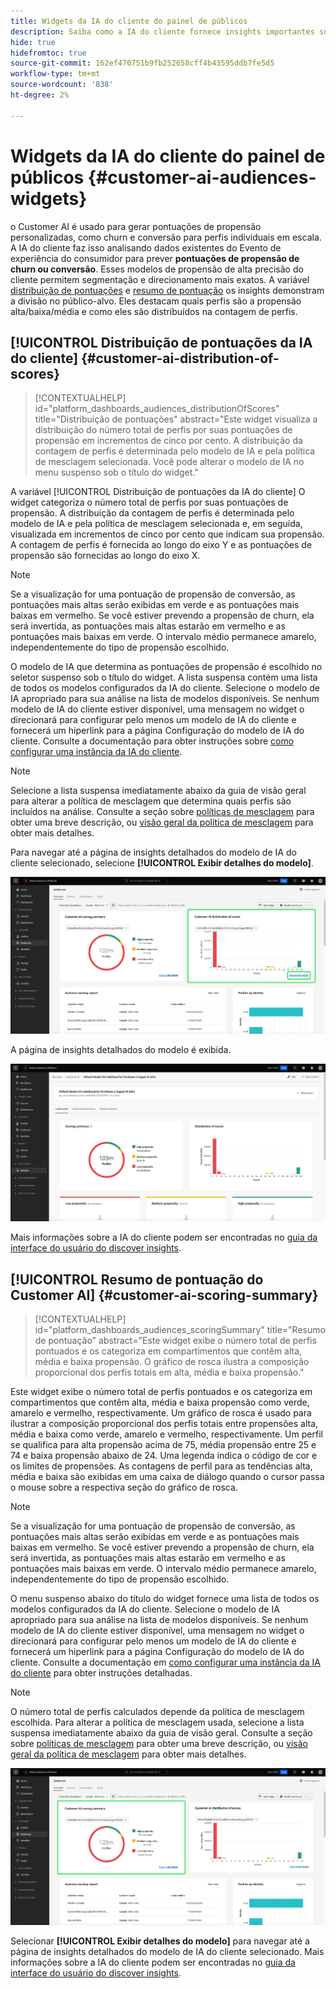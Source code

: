 ```yaml
---
title: Widgets da IA do cliente do painel de públicos
description: Saiba como a IA do cliente fornece insights importantes sobre churn ou propensão dos públicos-alvo de perfil do cliente em tempo real da sua organização.
hide: true
hidefromtoc: true
source-git-commit: 162ef470751b9fb252658cff4b43595ddb7fe5d5
workflow-type: tm+mt
source-wordcount: '838'
ht-degree: 2%

---
```


# Widgets da IA do cliente do painel de públicos {#customer-ai-audiences-widgets}

o Customer AI é usado para gerar pontuações de propensão personalizadas, como churn e conversão para perfis individuais em escala. A IA do cliente faz isso analisando dados existentes do Evento de experiência do consumidor para prever **pontuações de propensão de churn ou conversão**. Esses modelos de propensão de alta precisão do cliente permitem segmentação e direcionamento mais exatos. A variável [distribuição de pontuações](#customer-ai-distribution-of-scores) e [resumo de pontuação](#customer-ai-scoring-summary) os insights demonstram a divisão no público-alvo. Eles destacam quais perfis são a propensão alta/baixa/média e como eles são distribuídos na contagem de perfis.

<!-- 
THe links when required
* [[!UICONTROL Customer AI scoring summary]](#customer-ai-scoring-summary)
* [[!UICONTROL Customer AI distribution of scores]](#customer-ai-distribution-of-scores) 
-->

## [!UICONTROL Distribuição de pontuações da IA do cliente] {#customer-ai-distribution-of-scores}

>[!CONTEXTUALHELP]
>id="platform_dashboards_audiences_distributionOfScores"
>title="Distribuição de pontuações"
>abstract="Este widget visualiza a distribuição do número total de perfis por suas pontuações de propensão em incrementos de cinco por cento. A distribuição da contagem de perfis é determinada pelo modelo de IA e pela política de mesclagem selecionada. Você pode alterar o modelo de IA no menu suspenso sob o título do widget."

A variável [!UICONTROL Distribuição de pontuações da IA do cliente] O widget categoriza o número total de perfis por suas pontuações de propensão. A distribuição da contagem de perfis é determinada pelo modelo de IA e pela política de mesclagem selecionada e, em seguida, visualizada em incrementos de cinco por cento que indicam sua propensão. A contagem de perfis é fornecida ao longo do eixo Y e as pontuações de propensão são fornecidas ao longo do eixo X.

>[!NOTE]
>
>Se a visualização for uma pontuação de propensão de conversão, as pontuações mais altas serão exibidas em verde e as pontuações mais baixas em vermelho. Se você estiver prevendo a propensão de churn, ela será invertida, as pontuações mais altas estarão em vermelho e as pontuações mais baixas em verde. O intervalo médio permanece amarelo, independentemente do tipo de propensão escolhido.

O modelo de IA que determina as pontuações de propensão é escolhido no seletor suspenso sob o título do widget. A lista suspensa contém uma lista de todos os modelos configurados da IA do cliente. Selecione o modelo de IA apropriado para sua análise na lista de modelos disponíveis. Se nenhum modelo de IA do cliente estiver disponível, uma mensagem no widget o direcionará para configurar pelo menos um modelo de IA do cliente e fornecerá um hiperlink para a página Configuração do modelo de IA do cliente. Consulte a documentação para obter instruções sobre [como configurar uma instância da IA do cliente](../../intelligent-services/customer-ai/user-guide/configure.md).

>[!NOTE]
>
>Selecione a lista suspensa imediatamente abaixo da guia de visão geral para alterar a política de mesclagem que determina quais perfis são incluídos na análise. Consulte a seção sobre [políticas de mesclagem](#merge-policies) para obter uma breve descrição, ou [visão geral da política de mesclagem](../../profile/merge-policies/overview.md) para obter mais detalhes.

Para navegar até a página de insights detalhados do modelo de IA do cliente selecionado, selecione **[!UICONTROL Exibir detalhes do modelo]**.

![O painel Públicos-alvo do Experience Platform com a [!UICONTROL Distribuição de pontuações da IA do cliente] widget e [!UICONTROL Exibir detalhes do modelo] destacado.](../images/segments/customer-ai-distribution-of-scores.png)

A página de insights detalhados do modelo é exibida.

![A página de insights da IA do cliente.](../images/profiles/customer-ai-insights-page.png)

Mais informações sobre a IA do cliente podem ser encontradas no [guia da interface do usuário do discover insights](../../intelligent-services/customer-ai/user-guide/discover-insights.md).

## [!UICONTROL Resumo de pontuação do Customer AI] {#customer-ai-scoring-summary}

>[!CONTEXTUALHELP]
>id="platform_dashboards_audiences_scoringSummary"
>title="Resumo de pontuação"
>abstract="Este widget exibe o número total de perfis pontuados e os categoriza em compartimentos que contêm alta, média e baixa propensão. O gráfico de rosca ilustra a composição proporcional dos perfis totais em alta, média e baixa propensão."

Este widget exibe o número total de perfis pontuados e os categoriza em compartimentos que contêm alta, média e baixa propensão como verde, amarelo e vermelho, respectivamente. Um gráfico de rosca é usado para ilustrar a composição proporcional dos perfis totais entre propensões alta, média e baixa como verde, amarelo e vermelho, respectivamente. Um perfil se qualifica para alta propensão acima de 75, média propensão entre 25 e 74 e baixa propensão abaixo de 24. Uma legenda indica o código de cor e os limites de propensões. As contagens de perfil para as tendências alta, média e baixa são exibidas em uma caixa de diálogo quando o cursor passa o mouse sobre a respectiva seção do gráfico de rosca.

>[!NOTE]
>
>Se a visualização for uma pontuação de propensão de conversão, as pontuações mais altas serão exibidas em verde e as pontuações mais baixas em vermelho. Se você estiver prevendo a propensão de churn, ela será invertida, as pontuações mais altas estarão em vermelho e as pontuações mais baixas em verde. O intervalo médio permanece amarelo, independentemente do tipo de propensão escolhido.

O menu suspenso abaixo do título do widget fornece uma lista de todos os modelos configurados da IA do cliente. Selecione o modelo de IA apropriado para sua análise na lista de modelos disponíveis. Se nenhum modelo de IA do cliente estiver disponível, uma mensagem no widget o direcionará para configurar pelo menos um modelo de IA do cliente e fornecerá um hiperlink para a página Configuração do modelo de IA do cliente. Consulte a documentação em [como configurar uma instância da IA do cliente](../../intelligent-services/customer-ai/user-guide/configure.md) para obter instruções detalhadas.

>[!NOTE]
>
>O número total de perfis calculados depende da política de mesclagem escolhida. Para alterar a política de mesclagem usada, selecione a lista suspensa imediatamente abaixo da guia de visão geral. Consulte a seção sobre [políticas de mesclagem](#merge-policies) para obter uma breve descrição, ou [visão geral da política de mesclagem](../../profile/merge-policies/overview.md) para obter mais detalhes.

![O painel Públicos-alvo do Experience Platform com o widget de resumo de pontuação da IA do cliente é realçado.](../images/segments/customer-ai-scoring-summary.png)

Selecionar **[!UICONTROL Exibir detalhes do modelo]** para navegar até a página de insights detalhados do modelo de IA do cliente selecionado. Mais informações sobre a IA do cliente podem ser encontradas no [guia da interface do usuário do discover insights](../../intelligent-services/customer-ai/user-guide/discover-insights.md).
